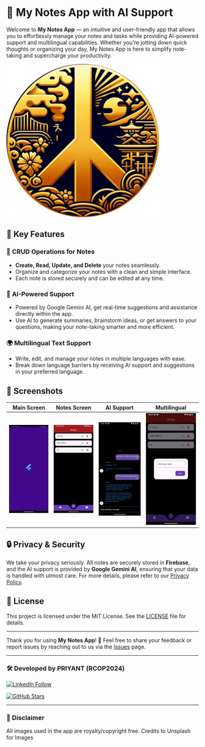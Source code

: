 # 📝 My Notes App with AI Support

Welcome to **My Notes App** — an intuitive and user-friendly app that allows you to effortlessly manage your notes and tasks while providing AI-powered support and multilingual capabilities. Whether you're jotting down quick thoughts or organizing your day, My Notes App is here to simplify note-taking and supercharge your productivity.

<img src="https://github.com/Pbhacks/crud_thought/blob/main/assets/icon/app_icon.png" alt="IMG" width="400" height="400">


## 🚀 Key Features

### 📒 **CRUD Operations for Notes**
- **Create, Read, Update, and Delete** your notes seamlessly.
- Organize and categorize your notes with a clean and simple interface.
- Each note is stored securely and can be edited at any time.

### 🤖 **AI-Powered Support**
- Powered by Google Gemini AI, get real-time suggestions and assistance directly within the app.
- Use AI to generate summaries, brainstorm ideas, or get answers to your questions, making your note-taking smarter and more efficient.

### 🌍 **Multilingual Text Support**
- Write, edit, and manage your notes in multiple languages with ease.
- Break down language barriers by receiving AI support and suggestions in your preferred language.

## 📱 Screenshots

| Main Screen | Notes Screen | AI Support | Multilingual |
|-------------|--------------|------------|--------------|
| ![Notes Screen](https://github.com/Pbhacks/crud_thought/blob/main/assets/AppIm/2.jpeg) | ![Main Screen](https://github.com/Pbhacks/crud_thought/blob/main/assets/AppIm/1.jpeg) | ![Multilingual Support](https://github.com/Pbhacks/crud_thought/blob/main/assets/AppIm/4.jpeg) | ![AI Support](https://github.com/Pbhacks/crud_thought/blob/main/assets/AppIm/3.jpeg) |

## 🔒 Privacy & Security

We take your privacy seriously. All notes are securely stored in **Firebase**, and the AI support is provided by **Google Gemini AI**, ensuring that your data is handled with utmost care. For more details, please refer to our [Privacy Policy](https://github.com/Pbhacks/crud_thought/blob/main/privacy_policies.md).

## 📝 License

This project is licensed under the MIT License. See the [LICENSE](./LICENSE) file for details.

---

Thank you for using **My Notes App**! 🎉 Feel free to share your feedback or report issues by reaching out to us via the [Issues](https://github.com/yourusername/my-notes-app/issues) page.

---

### 🛠️ Developed by PRIYANT (RCOP2024)

[![LinkedIn Follow](https://img.shields.io/badge/Follow%20on-LinkedIn-blue?style=social&logo=linkedin)](https://www.linkedin.com/in/pbhacks)

[![GitHub Stars](https://img.shields.io/github/stars/yourusername/my-notes-app?style=social)](https://github.com/pbhacks/crud_thought)

---

### 🎨 Disclaimer
All images used in the app are royalty/copyright free. Credits to Unsplash for Images 
